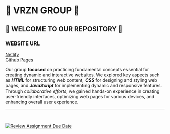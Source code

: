 # 🚀 VRZN GROUP 🚀

## 👋 WELCOME TO OUR REPOSITORY 👋

### WEBSITE URL

[Netlify]() <br>
[Github Pages](https://pup-bsit.github.io/exercise-12-vrzn_webdev/)

Our group **focused** on practicing fundamental concepts essential for creating dynamic and interactive websites. We explored key aspects such as **_HTML_** for structuring web content, **_CSS_** for designing and styling web pages, and **_JavaScript_** for implementing dynamic and responsive features. Through _collaborative efforts_, we gained hands-on experience in creating user-friendly interfaces, optimizing web pages for various devices, and enhancing overall user experience.

---

<br>

[![Review Assignment Due Date](https://classroom.github.com/assets/deadline-readme-button-24ddc0f5d75046c5622901739e7c5dd533143b0c8e959d652212380cedb1ea36.svg)](https://classroom.github.com/a/fqpmhemc)
